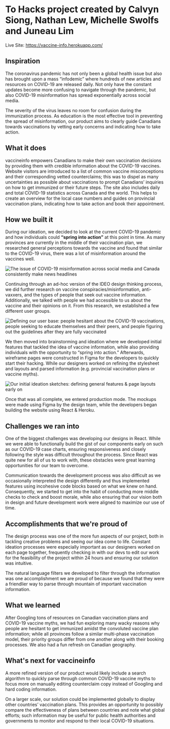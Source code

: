 # To Hacks project created by Calvyn Siong, Nathan Lew, Michelle Swolfs and Juneau Lim

Live Site: https://vaccine-info.herokuapp.com/

## Inspiration
The coronavirus pandemic has not only been a global health issue but also has brought upon a mass “infodemic” where hundreds of new articles and resources on COVID-19 are released daily. Not only have the constant updates become more confusing to navigate through the pandemic, but also COVID-19 misinformation has spread exponentially across social media. 

The severity of the virus leaves no room for confusion during the immunization process. As education is the most effective tool in preventing the spread of misinformation, our product aims to clearly guide Canadians towards vaccinations by vetting early concerns and indicating how to take action. 

## What it does
vaccineinfo empowers Canadians to make their own vaccination decisions by providing them with credible information about the COVID-19 vaccines. Website visitors are introduced to a list of common vaccine misconceptions and their corresponding vetted counterclaims; this was to dispel as many uncertainties as possible about vaccinations to prompt Canadians’ inquiries on how to get immunized or their future steps. The site also includes daily and total COVID-19 statistics across Canada and the world. This helps to create an overview for the local case numbers and guides on provincial vaccination plans, indicating how to take action and book their appointment.

## How we built it
During our ideation, we decided to look at the current COVID-19 pandemic and how individuals could **“spring into action”** at this point in time.  As many provinces are currently in the middle of their vaccination plan, we researched general perceptions towards the vaccine and found that similar to the COVID-19 virus, there was a lot of misinformation around the vaccines well. 

![The issue of COVID-19 misinformation across social media and Canada consistently make news headlines](https://i.ibb.co/VHPcnNF/Problem-Space.png)

Continuing through an ad-hoc version of the IDEO design thinking process, we did further research on vaccine conspiracies/misinformation, anti-vaxxers, and the types of people that seek out vaccine information. Additionally, we talked with people we had accessible to us about the vaccine and their opinions on it. From this research, we established a few different user groups.

![Defining our user base: people hesitant about the COVID-19 vaccinations, people seeking to educate
themselves and their peers, and people figuring out the guidelines after they are fully vaccinated](https://i.ibb.co/yYgn1h3/User-Personas.png)

We then moved into brainstorming and ideation where we developed initial features that tackled the idea of vaccine information, while also providing individuals with the opportunity to “spring into action.” Afterwards, wireframe pages were constructed in Figma for the developers to quickly start their hacking. While our designers worked on refining the stylesheet and layouts and parsed information (e.g. provincial vaccination plans or vaccine myths).

![Our initial ideation sketches: defining general features & page layouts early on](https://i.ibb.co/LkNzJnM/Ideation.png)

Once that was all complete, we entered production mode. The mockups were made using Figma by the design team, while the developers began building the website using React & Heroku.

## Challenges we ran into
One of the biggest challenges was developing our designs in React. While we were able to functionally build the gist of our components early on such as our COVID-19 case charts, ensuring responsiveness and closely following the style was difficult throughout the process. Since React was quite new for all of us to work with, these obstacles were great learning opportunities for our team to overcome.

Communication towards the development process was also difficult as we occasionally interpreted the design differently and thus implemented features using incohesive code blocks based on what we knew on hand. Consequently, we started to get into the habit of conducting more middle checks to check and boost morale, while also ensuring that our vision both in design and future development work were aligned to maximize our use of time.

## Accomplishments that we're proud of
The design process was one of the more fun aspects of our project, both in tackling creative problems and seeing our idea come to life. Constant ideation processes were especially important as our designers worked on each page together, frequently checking in with our devs to edit our work for the feasibility of the project within 24 hours and ensuring our solution was intuitive.

The natural language filters we developed to filter through the information was one accomplishment we are proud of because we found that they were a friendlier way to parse through mountain of important vaccination information.

## What we learned
After Googling tons of resources on Canadian vaccination plans and COVID-19 vaccine myths, we had fun exploring many wacky reasons why people are hesitant to get immunized amidst the convoluted vaccine plan information; while all provinces follow a similar multi-phase vaccination model, their priority groups differ from one another along with their booking processes. We also had a fun refresh on Canadian geography.

## What's next for vaccineinfo
A more refined version of our product would likely include a search algorithm to quickly parse through common COVID-19 vaccine myths to focus more on manually editing counterclaim copy instead of Googling and hard coding information. 

On a larger scale, our solution could be implemented globally to display other countries’ vaccination plans. This provides an opportunity to possibly compare the effectiveness of plans between countries and note what global efforts; such information may be useful for public health authorities and governments to monitor and respond to their local COVID-19 situations.





